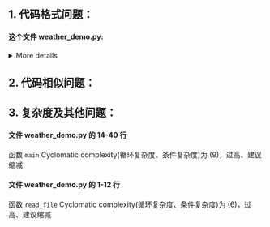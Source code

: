 ## 1. 代码格式问题：
#### 这个文件 weather_demo.py:

<details>
<summary>More details</summary>

```diff
--- 
+++ 
@@ -1,6 +1,6 @@
 def read_file(path):
     try:
-        with open(path, 'r', encoding = 'utf-8') as f:
+        with open(path, 'r', encoding='utf-8') as f:
             content = f.readlines()
             weather_info = {}
     except:
@@ -10,6 +10,7 @@
             line = line.strip('\n').split(',')
             weather_info[line[0]] = line[1].strip("''")
         return weather_info
+
 
 def main():
     path = '../resource/weather_info.txt'
@@ -21,10 +22,10 @@
             weather = weather_info[order]
             history = '%s : %s\n' % (order, weather)
             histories += history
-            print("%s的天气状况为：%s " % (order,weather))
+            print("%s的天气状况为：%s " % (order, weather))
 
         elif order == 'help':
-                print("""
+            print("""
 - 输入城市名，查询该城市的天气；
 - 输入help，获取帮助文档；
 - 输入history，获取查询历史；
@@ -33,11 +34,12 @@
         elif order == 'history' and len(histories) > 0:
             print(histories)
         elif order == 'history' and histories == '':
-                print("暂无记录")
+            print("暂无记录")
         elif order == 'quit':
             return
         else:
             print("查询不到相关城市")
 
+
 if __name__ == "__main__":
-     main()
+    main()
```

</details>


## 2. 代码相似问题：


## 3. 复杂度及其他问题：
#### 文件 weather_demo.py 的 14-40 行
函数 `main` Cyclomatic complexity(循环复杂度、条件复杂度)为 (9)，过高、建议缩减

#### 文件 weather_demo.py 的 1-12 行
函数 `read_file` Cyclomatic complexity(循环复杂度、条件复杂度)为 (6)，过高、建议缩减
